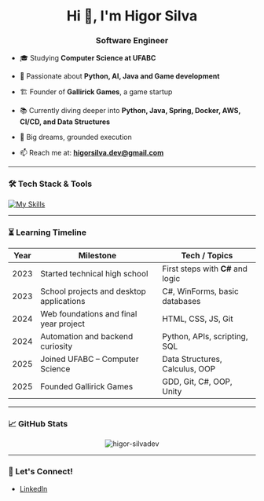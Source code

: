<h1 align="center">Hi 👋, I'm Higor Silva</h1>
<h3 align="center">Software Engineer</h3>
 
- 🎓 Studying **Computer Science at UFABC**  
- 🚀 Passionate about **Python, AI, Java and Game development**  
- 🏗️ Founder of **Gallirick Games**, a game startup
- 📚 Currently diving deeper into **Python, Java, Spring, Docker, AWS, CI/CD, and Data Structures**  
- 🎯 Big dreams, grounded execution  

- 📫 Reach me at: **higorsilva.dev@gmail.com**


---

### 🛠️ Tech Stack & Tools

[![My Skills](https://skillicons.dev/icons?i=aws,python,java,cs,unity,spring,cs,git,docker)](https://skillicons.dev)

---

### ⏳ Learning Timeline

| Year | Milestone                                   | Tech / Topics                        |
|------|---------------------------------------------|--------------------------------------|
| 2023 | Started technical high school               | First steps with **C#** and logic    |
| 2023 | School projects and desktop applications    | C#, WinForms, basic databases        |
| 2024 | Web foundations and final year project      | HTML, CSS, JS, Git                   |
| 2024 | Automation and backend curiosity            | Python, APIs, scripting, SQL         |
| 2025 | Joined UFABC – Computer Science             | Data Structures, Calculus, OOP       |
| 2025 | Founded Gallirick Games                     | GDD, Git, C#, OOP, Unity             |

---

### 📈 GitHub Stats

<p align="center">
  <img src="https://github-readme-stats.vercel.app/api?username=higor-silvadev&show_icons=true&theme=default" alt="higor-silvadev" />
</p>

---

### 🔗 Let's Connect!

- [LinkedIn](https://www.linkedin.com/in/higor-silvadev) 
